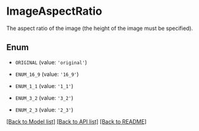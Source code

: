 # ImageAspectRatio

The aspect ratio of the image (the height of the image must be specified).

## Enum

- `ORIGINAL` (value: `'original'`)

- `ENUM_16_9` (value: `'16_9'`)

- `ENUM_1_1` (value: `'1_1'`)

- `ENUM_3_2` (value: `'3_2'`)

- `ENUM_2_3` (value: `'2_3'`)

[[Back to Model list]](../README.md#documentation-for-models) [[Back to API list]](../README.md#documentation-for-api-endpoints) [[Back to README]](../README.md)
